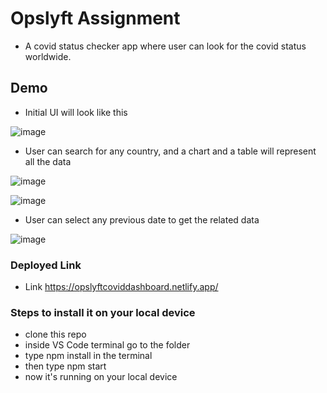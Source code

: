 # Opslyft Assignment

- A covid status checker app where user can look for the covid status worldwide.

## Demo
- Initial UI will look like this

![image](https://user-images.githubusercontent.com/76595835/174422797-1e29b8be-3af9-4fb1-b813-487896170f20.png)

- User can search for any country, and a chart and a table will represent all the data

![image](https://user-images.githubusercontent.com/76595835/174422823-a9c06315-75a4-4de2-8ab7-f511b68b158d.png)

![image](https://user-images.githubusercontent.com/76595835/174422858-c4a92573-ef63-4115-a6ca-2076aa925821.png)

- User can select any previous date to get the related data

![image](https://user-images.githubusercontent.com/76595835/174422924-0d9179ae-3dbb-4beb-ad01-5d385a44f05b.png)

### Deployed Link

- Link https://opslyftcoviddashboard.netlify.app/

### Steps to install it on your local device

- clone this repo
- inside VS Code terminal go to the folder
- type npm install in the terminal
- then type npm start
- now it's running on your local device

